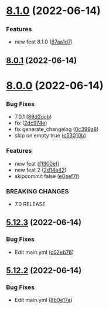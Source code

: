 # [8.1.0](https://github.com/Hussein-Attie/APT3/compare/v8.0.1...v8.1.0) (2022-06-14)


### Features

* new feat 8.1.0 ([87aa1d7](https://github.com/Hussein-Attie/APT3/commit/87aa1d7295ddcbe7b44d0880e9e2f0b470192fab))



## [8.0.1](https://github.com/Hussein-Attie/APT3/compare/v8.0.0...v8.0.1) (2022-06-14)



# [8.0.0](https://github.com/Hussein-Attie/APT3/compare/v5.12.3...v8.0.0) (2022-06-14)


### Bug Fixes

* 7.0.1 ([89d2dcb](https://github.com/Hussein-Attie/APT3/commit/89d2dcb69027564253954bb5a4889adfcdb74305))
* fix ([2dc974e](https://github.com/Hussein-Attie/APT3/commit/2dc974e217aea415e3f72019a63903f7b1fea752))
* fix generate_changelog ([0c399a8](https://github.com/Hussein-Attie/APT3/commit/0c399a810dd132e1afbf4a4a1ad0939206013a16))
* skip on empty true ([c53010b](https://github.com/Hussein-Attie/APT3/commit/c53010bc8150bd7baa8a040174248fc0a20940a1))


### Features

* new feat ([f1300ef](https://github.com/Hussein-Attie/APT3/commit/f1300efcfa9b75c433331cfb60803bf00ae50548))
* new feat 2 ([2d14a42](https://github.com/Hussein-Attie/APT3/commit/2d14a42f9e9a5817c7ae0673a317e252a9a876a7))
* skipcommit false ([e0aef7f](https://github.com/Hussein-Attie/APT3/commit/e0aef7f1861cbad1c1a3aacffdb08f172f99695d))


### BREAKING CHANGES

* 7.0 RELEASE



## [5.12.3](https://github.com/Hussein-Attie/APT3/compare/v5.12.2...v5.12.3) (2022-06-14)


### Bug Fixes

* Edit main.yml ([c02eb76](https://github.com/Hussein-Attie/APT3/commit/c02eb76e81acece0253a3294f24cec179d337d4e))



## [5.12.2](https://github.com/Hussein-Attie/APT3/compare/v5.12.1...v5.12.2) (2022-06-14)


### Bug Fixes

* Edit main.yml ([8b0e17a](https://github.com/Hussein-Attie/APT3/commit/8b0e17acb31da9d9bb41e6a8bc812c071100fdae))



